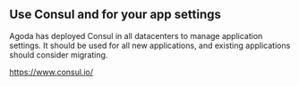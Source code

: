 ## Use Consul and for your app settings

Agoda has deployed Consul in all datacenters to manage application settings. It should be used for all new applications,
and existing applications should consider migrating.

https://www.consul.io/